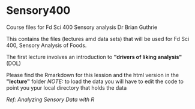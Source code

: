 # Sensory400
Course files for Fd Sci 400 Sensory analysis
Dr Brian Guthrie

This contains the files (lectures amd data sets) that will be used for Fd Sci 400, Sensory Analysis of Foods.

The first lecture involves an introduction to **"drivers of liking analysis"** (DOL)

Please find the Rmarkdown for this lession and the html version in the **"lecture"** folder
*NOTE:* to load the data you will have to edit the code to point you ypur local directory that holds the data

*Ref: Analyzing Sensory Data with R*
